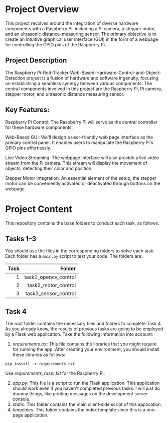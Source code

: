 # Project Overview
This project revolves around the integration of diverse hardware components with a Raspberry Pi, including a Pi camera, a stepper motor, and an ultrasonic distance-measuring sensor. The primary objective is to create an intuitive graphical user interface (GUI) in the form of a webpage for controlling the GPIO pins of the Raspberry Pi.

## Project Description
The Raspberry Pi-Rod-Tracker-Web-Based-Hardware-Control-and-Object-Detection project is a fusion of hardware and software ingenuity, focusing on establishing a seamless synergy between various components. The central components involved in this project are the Raspberry Pi, Pi camera, stepper motor, and ultrasonic distance measuring sensor.

## Key Features:

Raspberry Pi Control: The Raspberry Pi will serve as the central controller for these hardware components.

Web-Based GUI: We'll design a user-friendly web page interface as the primary control panel. It enables users to manipulate the Raspberry Pi's GPIO pins effortlessly.

Live Video Streaming: The webpage interface will also provide a live video stream from the Pi camera. This stream will display the movement of objects, detecting their color and position.

Stepper Motor Integration: An essential element of the setup, the stepper motor can be conveniently activated or deactivated through buttons on the webpage.
# Project Content

This repository contains the base folders to conduct each task, as follows:

## Tasks 1–3

You should use the files in the corresponding folders to solve each task. Each folder has a `main.py` script to test your code. The folders are:

| Task |               Folder |
|-----:|---------------------:|
|   1  | task1_opencv_control  |
|   2  | task2_motor_control |
|   3  | task3_sensor_control |

## Task 4

The root folder contains the necessary files and folders to complete Task 4. As you already know, the results of previous tasks are going to be employed by a Flask web application. Take the following information into account:

1. *requirements.txt*: This file contains the libraries that you might require for running the app. After creating your environment, you should install these libraries as follows:

```
pip install -r requirements.txt
```

Use *requirements_raspi.txt* for the Raspberry Pi.

2. *app.py*: This file is a script to run the Flask application. This application should work even if you haven't completed previous tasks. I will just do dummy things, like printing messages on the development server console.
3. *static*: This folder contains the main client-side script of this application.
4. *templates*: This folder contains the index template since this is a one-page application.
